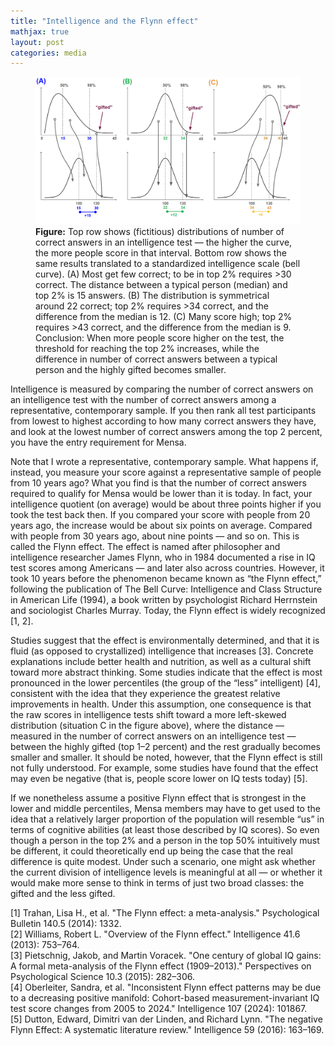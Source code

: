 ```yaml
---
title: "Intelligence and the Flynn effect"
mathjax: true
layout: post
categories: media
---
```

<figure>
  <img src="/assets/flynn.png" alt="Flynn effect visualization">
  <figcaption><strong>Figure:</strong>  Top row shows (fictitious) distributions of number of correct answers in an intelligence test — the higher the curve, the more people score in that interval. Bottom row shows the same results translated to a standardized intelligence scale (bell curve). (A) Most get few correct; to be in top 2% requires >30 correct. The distance between a typical person (median) and top 2% is 15 answers. (B) The distribution is symmetrical around 22 correct; top 2% requires >34 correct, and the difference from the median is 12. (C) Many score high; top 2% requires >43 correct, and the difference from the median is 9. Conclusion: When more people score higher on the test, the threshold for reaching the top 2% increases, while the difference in number of correct answers between a typical person and the highly gifted becomes smaller.</figcaption>
</figure>

Intelligence is measured by comparing the number of correct answers on an intelligence test with the number of correct answers among a representative, contemporary sample. If you then rank all test participants from lowest to highest according to how many correct answers they have, and look at the lowest number of correct answers among the top 2 percent, you have the entry requirement for Mensa.

Note that I wrote a representative, contemporary sample. What happens if, instead, you measure your score against a representative sample of people from 10 years ago? What you find is that the number of correct answers required to qualify for Mensa would be lower than it is today. In fact, your intelligence quotient (on average) would be about three points higher if you took the test back then. If you compared your score with people from 20 years ago, the increase would be about six points on average. Compared with people from 30 years ago, about nine points — and so on. This is called the Flynn effect. The effect is named after philosopher and intelligence researcher James Flynn, who in 1984 documented a rise in IQ test scores among Americans — and later also across countries. However, it took 10 years before the phenomenon became known as “the Flynn effect,” following the publication of The Bell Curve: Intelligence and Class Structure in American Life (1994), a book written by psychologist Richard Herrnstein and sociologist Charles Murray. Today, the Flynn effect is widely recognized [1, 2].

Studies suggest that the effect is environmentally determined, and that it is fluid (as opposed to crystallized) intelligence that increases [3]. Concrete explanations include better health and nutrition, as well as a cultural shift toward more abstract thinking. Some studies indicate that the effect is most pronounced in the lower percentiles (the group of the “less” intelligent) [4], consistent with the idea that they experience the greatest relative improvements in health. Under this assumption, one consequence is that the raw scores in intelligence tests shift toward a more left-skewed distribution (situation C in the figure above), where the distance — measured in the number of correct answers on an intelligence test — between the highly gifted (top 1–2 percent) and the rest gradually becomes smaller and smaller. It should be noted, however, that the Flynn effect is still not fully understood. For example, some studies have found that the effect may even be negative (that is, people score lower on IQ tests today) [5].

If we nonetheless assume a positive Flynn effect that is strongest in the lower and middle percentiles, Mensa members may have to get used to the idea that a relatively larger proportion of the population will resemble “us” in terms of cognitive abilities (at least those described by IQ scores). So even though a person in the top 2% and a person in the top 50% intuitively must be different, it could theoretically end up being the case that the real difference is quite modest. Under such a scenario, one might ask whether the current division of intelligence levels is meaningful at all — or whether it would make more sense to think in terms of just two broad classes: the gifted and the less gifted.

[1] Trahan, Lisa H., et al. "The Flynn effect: a meta-analysis." Psychological Bulletin 140.5 (2014): 1332.<br>
[2] Williams, Robert L. "Overview of the Flynn effect." Intelligence 41.6 (2013): 753–764.<br>
[3] Pietschnig, Jakob, and Martin Voracek. "One century of global IQ gains: A formal meta-analysis of the Flynn effect (1909–2013)." Perspectives on Psychological Science 10.3 (2015): 282–306.<br>
[4] Oberleiter, Sandra, et al. "Inconsistent Flynn effect patterns may be due to a decreasing positive manifold: Cohort-based measurement-invariant IQ test score changes from 2005 to 2024." Intelligence 107 (2024): 101867.<br>
[5] Dutton, Edward, Dimitri van der Linden, and Richard Lynn. "The negative Flynn Effect: A systematic literature review." Intelligence 59 (2016): 163–169.




